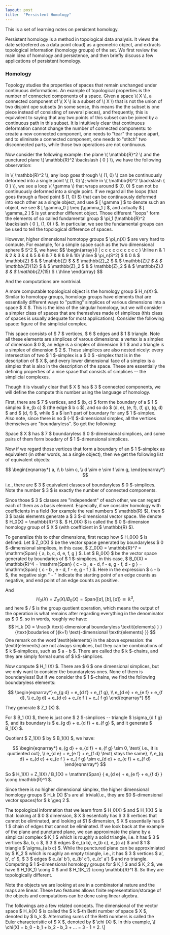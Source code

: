 ```yaml
---
layout: post
title:  "Persistent Homology"
---
```


This is a set of learning notes on persistent homology.

Persistent homology is a method in topological data analysis. It views the date set(refered as a data point cloud) as a geometric object, and extracts topological information (homology groups) of the set. We first review the main idea of homology and persistence, and then briefly discuss a few applications of persistent homology.

### Homology

Topology studies the properties of spaces that remain unchanged under continuous deformations. An example of topological properties is the number of connected components of a space. Given a space \\( X \\), a connected component of \\( X \\) is a subset of \\( X \\) that is not the union of two disjoint ope subsets (in some sense, this means the the subset is one piece instead of consisting of several pieces), and frequently, this is equivalent to saying that any two points of this subset can be joined by a continuous path in this subset. It is intuitively clear that continuous deformation cannot change the number of connected components: to create a new connected component, one needs to "tear" the space apart, and to eliminate a connected component, one needs to "stitch" two disconnected parts, while those two operations are not continuous.

Now consider the following example: the plane \\( \mathbb{R}^2 \\) and the punctured plane \\( \mathbb{R}^2  \backslash \{ 0 \} \\), we have the following observation:

In \\( \mathbb{R}^2 \\), any loop goes through \\( (1, 0) \\) can be continuously deformed into a single point \\( (1, 0) \\); while in \\( \mathbb{R}^2  \backslash \{ 0 \} \\), we see a loop \\( \gamma \\) that wraps around $ (0, 0) $ can not be continuously deformed into a single point. If we regard all the loops (that goes through a fixed point $ (1, 0) $) that can be continuously deformed into each other as a single object, and use $ [ \gamma ] $ to denote such an object, we see $ [ \gamma_0 ] \neq [\gamma_1 ] $, and actually $ [ \gamma_2 ] $ is yet another different object. Those different "loops" form the elements of so called fundamental group $ \pi_1 (\mathbb{R}^2 \backslash \{ 0 \}, (1, 0) ) $. In particular, we see the fundamental groups can be used to tell the topological difference of spaces.

However, higher dimensional homotopy groups $ \pi_n(X) $ are very hard to compute. For example, for a simple space such as the two dimensional sphere $ S^2 $, we have:
$$
\begin{array}{l | c c c c c c c c c c }
\hline
n & 1 & 2 & 3 & 4 & 5 & 6 & 7 & 8 & 9 & 10\\ \hline
$ \pi_n(S^2) $ & 0 & $ \mathbb{Z} $ & $ \mathbb{Z} $ & $ \mathbb{Z}_2 $ & $ \mathbb{Z}_2 $ & $ \mathbb{Z}_{12} $ & $ \mathbb{Z}_2 $ & $ \mathbb{Z}_2 $ & $ \mathbb{Z}_3 $ & $ \mathbb{Z}_{15} $ \\ \hline
\end{array}
$$

And the computations are nontrivial.

A more computable topological object is the homology group $ H_n(X) $. Similar to homotopy groups, homology groups have elements that are essentially different ways to "putting" simplices of various dimensions into a space $ X $. This is the idea of the singular homology, but we will consider a simpler class of spaces that are themselves made of simplices (this class of spaces is usually adequate for most applications). Consider the following space: figure of the simplicial complex.

This space consists of $ 7 $ vertices, $ 6 $ edges and $ 1 $ triangle. Note all these elements are simplices of varous dimensions: a vertex is a simplex of dimension $ 0 $, an edge is a simplex of dimension $ 1 $ and a triangle is a simplex of dimension $ 2 $. These simplices are also nested nicely: every intersection of two $ 1 $-simplex is a $ 0 $ -simplex that is in the description of $ X $, and every lower dimensional face of a simplex is a simplex that is also in the description of the space. These are essentially the defining properties of a nice space that consists of simplices -- the simplicial complexes.

Though it is visually clear that $ X $ has $ 3 $ connected components, we will define the compute this number using the language of homology.

First, there are $ 7 $ vertices, and $ (b, c) $ form the boundary of a $ 1 $ simplex $ e_{b c} $ (the edge $ b c $), and so do $ (d, e), (e, f), (f, g), (g, d) $ and $ (d, f) $, while $ a $ isn't part of boundary for any $ 1 $-simplex. Also note, since there is no  $ (-1) $-dimensional simplex, all the vertices themselves are "boundaryless". So get the following:

Space $ X $ has $ 7 $ boundaryless $ 0 $-dimensional simplices, and some pairs of them form boudary of $ 1 $-dimensional simplices.

Now if we regard those vertices that form a boundary of an $ 1 $-simplex as equivalent (in other words, as a single object), then we get the following list of equivalent objects:

$$
\begin{eqnarray*}
a, \\
b \sim c, \\
d \sim e \sim f \sim g,  
\end{eqnarray*}
$$

i.e., there are $ 3 $ equivalent classes of boundaryless $ 0 $-simplices. Note the number $ 3 $ is exactly the number of connected components.

Since those $ 3 $ classes are "independent" of each other, we can regard each of them as a basis element. Especially, if we consider homology with coefficients in a field (for example the real numbers $ \mathbb{R} $), then $ 3 $ basis elements generate a $ 3 $-dimensional vector space. We denote $ H_0(X) = \mathbb{R}^3 $. $ H_0(X) $ is called the $ 0 $-dimension homology group of $ X $ (with coefficient in $ \mathbb{R} $).

To generalize this to other dimensions, first recap how $ H_0(X) $ is defined. Let $ Z_0(X) $ be the vector space generated by boundaryless $ 0 $-dimensional simplices, in this case, $ Z_0(X) = \mathbb{R}^7 = \mathrm{Span} \{ a, b, c, d, e, f, g \} $. Let $ B_0(X) $ be the vector space generated by boundaries of $ 1 $-simplices, in this case, $ B_0(X) = \mathbb{R}^4 = \mathrm{Span} \{ c - b , e - d, f - e, g - f, d - g \} =  \mathrm{Span} \{ c - b , e - d, f - e, g - f \} $. Here in the expression $ c - b $, the negative sign " - " indicate the starting point of an edge counts as negative, and end point of an edge counts as positive.

And
$$
H_0 (X) = Z_0 (X) / B_0 (X) = \mathrm{Span} \{ [a], [b], [d] \} \cong \mathbb{R}^3,  
$$
and here $ / $ is the group quotient operation, which means the output of the operation is what remains after regarding everything in the denominator as $ 0 $.
so in words, roughly we have:
$$
H_k (X) = \frac{k \text{-dimensional boundaryless \textit{elements} } }{\text{boudaries of }(k+1) \text{-dimensional \textit{elements} }}
$$
One remark on the word \textit{elements} in the above expression: the \textit{elements} are not always simplices, but they can be combinations of $ k $-simplices, such as $ a - b $. There are called the $ k $-chains, and they are simply formal sums of $ k$-simplices.

Now compute $ H_1 (X) $. There are $ 6 $ one dimensional simplices, but we only want to consider the boundaryless ones. None of them is boundaryless! But if we consider the $ 1 $-chains, we find the following boundaryless elements:

$$
\begin{eqnarray*}
e_{g d} + e_{d f} + e_{f g}, \\
e_{d e} + e_{e f} + e_{f d}, \\
e_{g d} + e_{d e} + e_{e f } + e_{ f g}
\end{eqnarray*}
$$

They generate $ Z_1 (X) $.

For $ B_1 (X) $, there is just one $ 2 $-simplices -- triangle $ \sigma_{d f g} $, and its boundary is $ e_{g d} + e_{d f} + e_{f g} $, and it generate $ B_1(X) $.

Quotient $ Z_1(X) $ by $ B_1(X) $, we have:

$$
\begin{eqnarray*}
e_{g d} + e_{d f} + e_{f g} \sim 0, \text{ i.e., it is quotiented out}, \\
e_{d e} + e_{e f} + e_{f d} \text{ stays the same},  \\
e_{g d} + e_{d e} + e_{e f } + e_{ f g} \sim e_{d e} + e_{e f} + e_{f d}
\end{eqnarray*}
$$

So $ H_1(X) = Z_1(X) / B_1(X) = \mathrm{Span} \{ e_{d e} + e_{e f} + e_{f d} \} \cong \mathbb{R}^1 $.

Since there is no higher dimensional simplex, the higher dimensional homology groups $ H_k (X) $'s are all trivial(i.e., they are $0 $-dimensional vector spaces)for $ k \geq 2 $.

The topological information that we learn from $ H_0(X) $ and $ H_1(X) $ is that: looking at $ 0 $ dimension, $ X $ essentially has $ 3 $ vertices that cannot be eliminated, and looking at $1 $ dimension, $ X $ essentially has $ 1 $ chain of edges that cannot be eliminated. If we look back at the example of the plane and punctured plane, we can approximate the plane by a simplical complex $ K_1 $ which is roughly a solid triangle, i.e. it has $ 3 $ vertices $a, b, c $, $ 3 $ edges $ e_{a b}, e_{b c}, e_{c a} $ and $ 1 $ triangle $ \sigma_{a b c} $. While the punctured plane can be approximiated by $ K_2 $ which is roughly an empty triangle, i.e., it has $ 3 $ vertices $ a', b', c' $, $ 3 $ edges $ e_{a' b'}, e_{b' c'}, e_{c' a'} $ and no triangle. Computing $ 1 $-dimensional homology groups for $ K_1 $ and $ K_2 $, we have $ H_1(K_1) \cong 0 $ and $ H_1(K_2) \cong \mathbb{R}^1 $. So they are topologically different.

Note the objects we are looking at are in a combinatorial nature and the maps are linear. These two features allows finite representation/storage of the objects and computations can be done using linear algebra.

The followings are a few related concepts. The dimensional of the vector space $ H_k(X) $ is called the $ k $-th Betti number of space $ X $, denoted by $ b_k $. Alternating sums of the Betti numbers is called the Euler characterisitic of $ X $, denoted by $ \chi (X) $. In this example,
\\[
\chi(X) = b_0 - b_1 + b_2 - b_3 + ... = 3 - 1 = 2.
\\]
